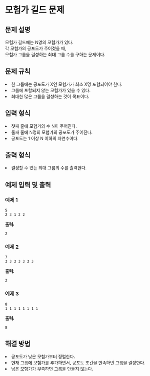 # 모험가 길드 문제

## 문제 설명
모험가 길드에는 N명의 모험가가 있다. <br>
각 모험가의 공포도가 주어졌을 때, <br>
모험가 그룹을 결성하는 최대 그룹 수를 구하는 문제이다.

## 문제 규칙
<li> 한 그룹에는 공포도가 X인 모험가가 최소 X명 포함되어야 한다. <br>
<li> 그룹에 포함되지 않는 모험가가 있을 수 있다. <br>
<li> 최대한 많은 그룹을 결성하는 것이 목표이다. <br>

## 입력 형식
<li> 첫째 줄에 모험가의 수 N이 주어진다. <br>
<li> 둘째 줄에 N명의 모험가의 공포도가 주어진다. <br>
<li> 공포도는 1 이상 N 이하의 자연수이다. <br>

## 출력 형식
<li> 결성할 수 있는 최대 그룹의 수를 출력한다. <br>

## 예제 입력 및 출력
### 예제 1
```
5
2 3 1 2 2
```
**출력:**
```
2
```

### 예제 2
```
7
3 3 3 3 3 3 3
```
**출력:**
```
2
```

### 예제 3
```
8
1 1 1 1 1 1 1 1
```
**출력:**
```
8
```

## 해결 방법
<li> 공포도가 낮은 모험가부터 정렬한다. <br>
<li> 현재 그룹에 모험가를 추가하면서, 공포도 조건을 만족하면 그룹을 결성한다. <br>
<li> 남은 모험가가 부족하면 그룹을 만들지 않는다. <br>